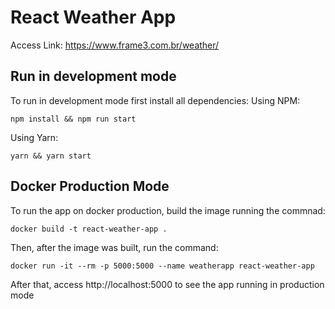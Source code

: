# React Weather App
Access Link: https://www.frame3.com.br/weather/

## Run in development mode
To run in development mode first install all dependencies:
Using NPM: 
```
npm install && npm run start
```

Using Yarn:
```
yarn && yarn start
```

## Docker Production Mode
To run the app on docker production, build the image running the commnad: 
```
docker build -t react-weather-app .
```
Then, after the image was built, run the command:
```
docker run -it --rm -p 5000:5000 --name weatherapp react-weather-app
 ```
 After that, access http://localhost:5000 to see the app running in production mode